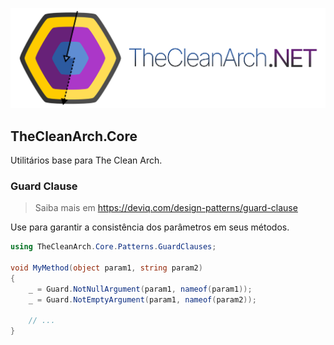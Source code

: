 <p align="center">
      <img src="https://raw.githubusercontent.com/Hibex-Solutions/TheCleanArch/main/docs/assets/CleanArchBanner.png" alt="The Clean Arch Project for .NET" />
</p>

## TheCleanArch.Core

Utilitários base para The Clean Arch.

### Guard Clause

> Saiba mais em https://deviq.com/design-patterns/guard-clause

Use para garantir a consistência dos parâmetros em seus métodos.

```c#
using TheCleanArch.Core.Patterns.GuardClauses;

void MyMethod(object param1, string param2)
{
    _ = Guard.NotNullArgument(param1, nameof(param1));
    _ = Guard.NotEmptyArgument(param1, nameof(param2));

    // ...
}
```